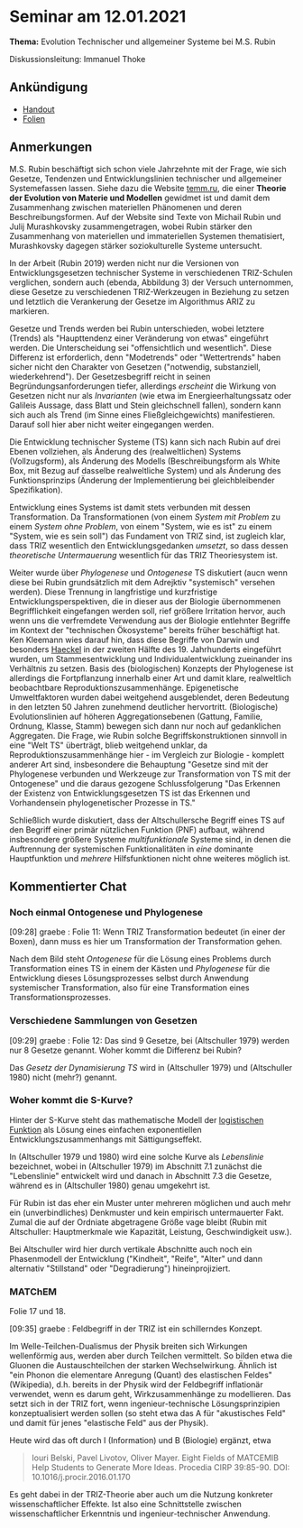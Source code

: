 # Seminar am 12.01.2021

__Thema:__ Evolution Technischer und allgemeiner Systeme bei M.S. Rubin

Diskussionsleitung: Immanuel Thoke

## Ankündigung

* [Handout](Handout_Systementwicklung_bei_Rubin.pdf)
* [Folien](Vortrag_Systementwicklung_bei_Rubin.pdf)

## Anmerkungen

M.S. Rubin beschäftigt sich schon viele Jahrzehnte mit der Frage, wie sich
Gesetze, Tendenzen und Entwicklungslinien technischer und allgemeiner
Systemefassen lassen. Siehe dazu die Website [temm.ru](http://www.temm.ru),
die einer __Theorie der Evolution von Materie und Modellen__ gewidmet ist und
damit dem Zusammenhang zwischen materiellen Phänomenen und deren
Beschreibungsformen.  Auf der Website sind Texte von Michail Rubin und Julij
Murashkovsky zusammengetragen, wobei Rubin stärker den Zusammenhang von
materiellen und immateriellen Systemen thematisiert, Murashkovsky dagegen
stärker soziokulturelle Systeme untersucht.

In der Arbeit (Rubin 2019) werden nicht nur die Versionen von
Entwicklungsgesetzen technischer Systeme in verschiedenen TRIZ-Schulen
verglichen, sondern auch (ebenda, Abbildung 3) der Versuch unternommen, diese
Gesetze zu verschiedenen TRIZ-Werkzeugen in Beziehung zu setzen und letztlich
die Verankerung der Gesetze im Algorithmus ARIZ zu markieren.

Gesetze und Trends werden bei Rubin unterschieden, wobei letztere (Trends) als
"Haupttendenz einer Veränderung von etwas" eingeführt werden.  Die
Unterscheidung sei "offensichtlich und wesentlich".  Diese Differenz ist
erforderlich, denn "Modetrends" oder "Wettertrends" haben sicher nicht den
Charakter von Gesetzen ("notwendig, substanziell, wiederkehrend"). Der
Gesetzesbegriff reicht in seinen Begründungsanforderungen tiefer, allerdings
_erscheint_ die Wirkung von Gesetzen nicht nur als _Invarianten_ (wie etwa im
Energieerhaltungssatz oder Galileis Aussage, dass Blatt und Stein
gleichschnell fallen), sondern kann sich auch als Trend (im Sinne eines
Fließgleichgewichts) manifestieren.  Darauf soll hier aber nicht weiter
eingegangen werden.

Die Entwicklung technischer Systeme (TS) kann sich nach Rubin auf drei Ebenen
vollziehen, als Änderung des (realweltlichen) Systems (Vollzugsform), als
Änderung des Modells (Beschreibungsform als White Box, mit Bezug auf dasselbe
realweltliche System) und als Änderung des Funktionsprinzips (Änderung der
Implementierung bei gleichbleibender Spezifikation).

Entwicklung eines Systems ist damit stets verbunden mit dessen Transformation.
Da Transformationen (von einem _System mit Problem_ zu einem _System ohne
Problem_, von einem "System, wie es ist" zu einem "System, wie es sein soll")
das Fundament von TRIZ sind, ist zugleich klar, dass TRIZ wesentlich den
Entwicklungsgedanken _umsetzt_, so dass dessen _theoretische Untermauerung_
wesentlich für das TRIZ Theoriesystem ist.

Weiter wurde über _Phylogenese_ und _Ontogenese_ TS diskutiert (aucn wenn
diese bei Rubin grundsätzlich mit dem Adrejktiv "systemisch" versehen werden).
Diese Trennung in langfristige und kurzfristige Entwicklungsperspektiven, die
in dieser aus der Biologie übernommenen Begrifflichkeit eingefangen werden
soll, rief größere Irritation hervor, auch wenn uns die verfremdete Verwendung
aus der Biologie entlehnter Begriffe im Kontext der "technischen Ökosysteme"
bereits früher beschäftigt hat.  Ken Kleemann wies darauf hin, dass diese
Begriffe von Darwin und besonders
[Haeckel](https://de.wikipedia.org/wiki/Biogenetische_Grundregel) in der
zweiten Hälfte des 19. Jahrhunderts eingeführt wurden, um Stammesentwicklung
und Individualentwicklung zueinander ins Verhältnis zu setzen.  Basis des
(biologischen) Konzepts der Phylogenese ist allerdings die Fortpflanzung
innerhalb einer Art und damit klare, realweltlich beobachtbare
Reproduktionszusammenhänge.  Epigenetische Umweltfaktoren wurden dabei
weitgehend ausgeblendet, deren Bedeutung in den letzten 50 Jahren zunehmend
deutlicher hervortritt.  (Biologische) Evolutionslinien auf höheren
Aggregationsebenen (Gattung, Familie, Ordnung, Klasse, Stamm) bewegen sich
dann nur noch auf gedanklichen Aggregaten. Die Frage, wie Rubin solche
Begriffskonstruktionen sinnvoll in eine "Welt TS" überträgt, blieb weitgehend
unklar, da Reproduktionszusammenhänge hier - im Vergleich zur Biologie -
komplett anderer Art sind, insbesondere die Behauptung "Gesetze sind mit der
Phylogenese verbunden und Werkzeuge zur Transformation von TS mit der
Ontogenese" und die daraus gezogene Schlussfolgerung "Das Erkennen der
Existenz von Entwicklungsgesetzen TS ist das Erkennen und Vorhandensein
phylogenetischer Prozesse in TS."

Schließlich wurde diskutiert, dass der Altschullersche Begriff eines TS auf
den Begriff einer primär nützlichen Funktion (PNF) aufbaut, während
insbesondere größere Systeme _multifunktionale_ Systeme sind, in denen die
Auftrennung der systemischen Funktionalitäten in _eine_ dominante
Hauptfunktion und _mehrere_ Hilfsfunktionen nicht ohne weiteres möglich ist.  

## Kommentierter Chat

### Noch einmal Ontogenese und Phylogenese

[09:28] graebe : Folie 11: Wenn TRIZ Transformation bedeutet (in einer der
Boxen), dann muss es hier um Transformation der Transformation gehen. 

Nach dem Bild steht _Ontogenese_ für die Lösung eines Problems durch
Transformation eines TS in einem der Kästen und _Phylogenese_ für die
Entwicklung dieses Lösungsprozesses selbst durch Anwendung systemischer
Transformation, also für eine Transformation eines Transformationsprozesses.

### Verschiedene Sammlungen von Gesetzen

[09:29] graebe : Folie 12: Das sind 9 Gesetze, bei (Altschuller 1979) werden
nur 8 Gesetze genannt. Woher kommt die Differenz bei Rubin?

Das _Gesetz der Dynamisierung TS_ wird in (Altschuller 1979) und (Altschuller
1980) nicht (mehr?) genannt.

### Woher kommt die S-Kurve?

Hinter der S-Kurve steht das mathematische Modell der [logistischen
Funktion](https://de.wikipedia.org/wiki/Logistische_Funktion) als Lösung eines
einfachen exponentiellen Entwicklungszusammenhangs mit Sättigungseffekt.

In (Altschuller 1979 und 1980) wird eine solche Kurve als _Lebenslinie_
bezeichnet, wobei in (Altschuller 1979) im Abschnitt 7.1 zunächst die
"Lebenslinie" entwickelt wird und danach in Abschnitt 7.3 die Gesetze, während
es in (Altschuller 1980) genau umgekehrt ist.

Für Rubin ist das eher ein Muster unter mehreren möglichen und auch mehr ein
(unverbindliches) Denkmuster und kein empirisch untermauerter Fakt.  Zumal die
auf der Ordniate abgetragene Größe vage bleibt (Rubin mit Altschuller:
Hauptmerkmale wie Kapazität, Leistung, Geschwindigkeit usw.).

Bei Altschuller wird hier durch vertikale Abschnitte auch noch ein
Phasenmodell der Entwicklung ("Kindheit", "Reife", "Alter" und dann alternativ
"Stillstand" oder "Degradierung") hineinprojiziert.

### MATChEM

Folie 17 und 18. 

[09:35] graebe : Feldbegriff in der TRIZ ist ein schillerndes Konzept.

Im Welle-Teilchen-Dualismus der Physik breiten sich Wirkungen wellenförmig
aus, werden aber durch Teilchen vermittelt. So bilden etwa die Gluonen die
Austauschteilchen der starken Wechselwirkung. Ähnlich ist "ein Phonon die
elementare Anregung (Quant) des elastischen Feldes" (Wikipedia), d.h.  bereits
in der Physik wird der Feldbegriff inflationär verwendet, wenn es darum geht,
Wirkzusammenhänge zu modellieren.  Das setzt sich in der TRIZ fort, wenn
ingenieur-technische Lösungsprinzipien konzeptualisiert werden sollen (so
steht etwa das A für "akustisches Feld" und damit für jenes "elastische Feld"
aus der Physik).

Heute wird das oft durch I (Information) und B (Biologie) ergänzt, etwa 

> Iouri Belski, Pavel Livotov, Oliver Mayer. Eight Fields of MATCEMIB Help
> Students to Generate More Ideas. Procedia CIRP 39:85-90. DOI:
> 10.1016/j.procir.2016.01.170

Es geht dabei in der TRIZ-Theorie aber auch um die Nutzung konkreter
wissenschaftlicher Effekte. Ist also eine Schnittstelle zwischen
wissenschaftlicher Erkenntnis und ingenieur-technischer Anwendung.


